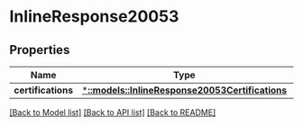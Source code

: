 # InlineResponse20053

## Properties

Name | Type | Description | Notes
------------ | ------------- | ------------- | -------------
**certifications** | [***::models::InlineResponse20053Certifications**](inline_response_200_53_certifications.md) |  | [optional] 

[[Back to Model list]](../README.md#documentation-for-models) [[Back to API list]](../README.md#documentation-for-api-endpoints) [[Back to README]](../README.md)


